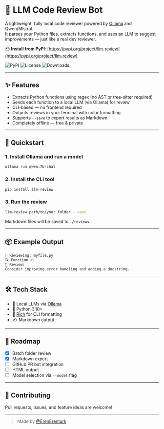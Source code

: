 # 🤖 LLM Code Review Bot

A lightweight, fully local code reviewer powered by [Ollama](https://ollama.com) and Qwen/Mistral.  
It parses your Python files, extracts functions, and uses an LLM to suggest improvements — just like a real dev reviewer.

📦 **Install from PyPI**: [https://pypi.org/project/llm-review](https://pypi.org/project/llm-review)

![PyPI](https://img.shields.io/pypi/v/llm-review)
![License](https://img.shields.io/pypi/l/llm-review)
![Downloads](https://img.shields.io/pypi/dm/llm-review)

---

## ✨ Features
- Extracts Python functions using regex (no AST or tree-sitter required)
- Sends each function to a local LLM (via Ollama) for review
- CLI-based — no frontend required
- Outputs reviews in your terminal with color formatting
- Supports `--save` to export results as Markdown
- Completely offline — free & private

---

## 🚀 Quickstart

### 1. Install Ollama and run a model
```bash
ollama run qwen:7b-chat
```

### 2. Install the CLI tool
```bash
pip install llm-review
```

### 3. Run the review
```bash
llm-review path/to/your_folder --save
```

Markdown files will be saved to `./reviews`.

---

## 📦 Example Output

```bash
📂 Reviewing: myfile.py
🔍 Function #1
💬 Review:
Consider improving error handling and adding a docstring.
```

---

## 🛠 Tech Stack

- 🧠 Local LLMs via [Ollama](https://ollama.com)
- 🐍 Python 3.10+
- 🎨 [Rich](https://github.com/Textualize/rich) for CLI formatting
- ✍️ Markdown output

---

## 📌 Roadmap

- [x] Batch folder review
- [x] Markdown export
- [ ] GitHub PR bot integration
- [ ] HTML output
- [ ] Model selection via `--model` flag

---

## 🤝 Contributing

Pull requests, issues, and feature ideas are welcome!

---

> Made by [@ErenErenturk](https://github.com/ErenErenturk)
